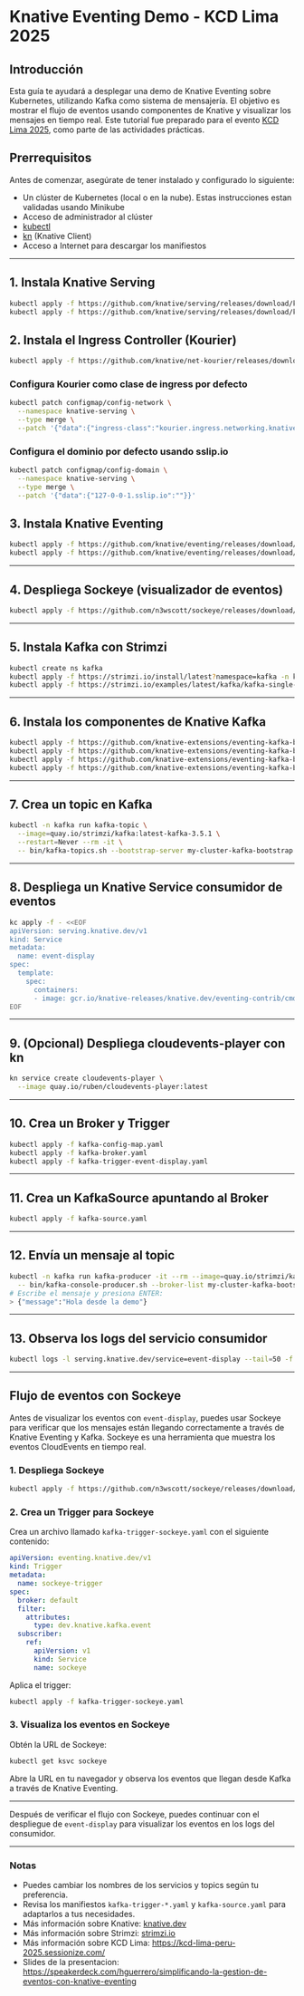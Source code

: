 # Knative Eventing Demo - KCD Lima 2025

## Introducción

Esta guía te ayudará a desplegar una demo de Knative Eventing sobre Kubernetes, utilizando Kafka como sistema de mensajería. El objetivo es mostrar el flujo de eventos usando componentes de Knative y visualizar los mensajes en tiempo real. Este tutorial fue preparado para el evento [KCD Lima 2025](https://community.cncf.io/lima/), como parte de las actividades prácticas.

## Prerrequisitos

Antes de comenzar, asegúrate de tener instalado y configurado lo siguiente:

- Un clúster de Kubernetes (local o en la nube). Estas instrucciones estan validadas usando Minikube
- Acceso de administrador al clúster
- [kubectl](https://kubernetes.io/docs/tasks/tools/)
- [kn](https://github.com/knative/client) (Knative Client)
- Acceso a Internet para descargar los manifiestos

---

## 1. Instala Knative Serving

```bash
kubectl apply -f https://github.com/knative/serving/releases/download/knative-v1.18.1/serving-crds.yaml
kubectl apply -f https://github.com/knative/serving/releases/download/knative-v1.18.1/serving-core.yaml
```

## 2. Instala el Ingress Controller (Kourier)

```bash
kubectl apply -f https://github.com/knative/net-kourier/releases/download/knative-v1.18.0/kourier.yaml
```

### Configura Kourier como clase de ingress por defecto

```bash
kubectl patch configmap/config-network \
  --namespace knative-serving \
  --type merge \
  --patch '{"data":{"ingress-class":"kourier.ingress.networking.knative.dev"}}'
```

### Configura el dominio por defecto usando sslip.io

```bash
kubectl patch configmap/config-domain \
  --namespace knative-serving \
  --type merge \
  --patch '{"data":{"127-0-0-1.sslip.io":""}}'
```

## 3. Instala Knative Eventing

```bash
kubectl apply -f https://github.com/knative/eventing/releases/download/knative-v1.18.2/eventing-crds.yaml
kubectl apply -f https://github.com/knative/eventing/releases/download/knative-v1.18.2/eventing-core.yaml
```

---

## 4. Despliega Sockeye (visualizador de eventos)

```bash
kubectl apply -f https://github.com/n3wscott/sockeye/releases/download/v0.8.3/release.yaml
```

---

## 5. Instala Kafka con Strimzi

```bash
kubectl create ns kafka
kubectl apply -f https://strimzi.io/install/latest?namespace=kafka -n kafka
kubectl apply -f https://strimzi.io/examples/latest/kafka/kafka-single-node.yaml -n kafka
```

---

## 6. Instala los componentes de Knative Kafka

```bash
kubectl apply -f https://github.com/knative-extensions/eventing-kafka-broker/releases/download/knative-v1.18.0/eventing-kafka-controller.yaml
kubectl apply -f https://github.com/knative-extensions/eventing-kafka-broker/releases/download/knative-v1.18.0/eventing-kafka-channel.yaml
kubectl apply -f https://github.com/knative-extensions/eventing-kafka-broker/releases/download/knative-v1.18.0/eventing-kafka-broker.yaml
kubectl apply -f https://github.com/knative-extensions/eventing-kafka-broker/releases/download/knative-v1.18.0/eventing-kafka-source.yaml
```

---

## 7. Crea un topic en Kafka

```bash
kubectl -n kafka run kafka-topic \
  --image=quay.io/strimzi/kafka:latest-kafka-3.5.1 \
  --restart=Never --rm -it \
  -- bin/kafka-topics.sh --bootstrap-server my-cluster-kafka-bootstrap:9092 --create --topic my-topic
```

---

## 8. Despliega un Knative Service consumidor de eventos

```bash
kc apply -f - <<EOF
apiVersion: serving.knative.dev/v1
kind: Service
metadata:
  name: event-display
spec:
  template:
    spec:
      containers:
      - image: gcr.io/knative-releases/knative.dev/eventing-contrib/cmd/event_display
EOF
```

---

## 9. (Opcional) Despliega cloudevents-player con kn

```bash
kn service create cloudevents-player \
  --image quay.io/ruben/cloudevents-player:latest
```

---

## 10. Crea un Broker y Trigger

```bash
kubectl apply -f kafka-config-map.yaml
kubectl apply -f kafka-broker.yaml
kubectl apply -f kafka-trigger-event-display.yaml
```

---

## 11. Crea un KafkaSource apuntando al Broker

```bash
kubectl apply -f kafka-source.yaml
```

---

## 12. Envía un mensaje al topic

```bash
kubectl -n kafka run kafka-producer -it --rm --image=quay.io/strimzi/kafka:latest-kafka-3.5.1 \
  -- bin/kafka-console-producer.sh --broker-list my-cluster-kafka-bootstrap:9092 --topic my-topic
# Escribe el mensaje y presiona ENTER:
> {"message":"Hola desde la demo"}
```

---

## 13. Observa los logs del servicio consumidor

```bash
kubectl logs -l serving.knative.dev/service=event-display --tail=50 -f
```

---

## Flujo de eventos con Sockeye

Antes de visualizar los eventos con `event-display`, puedes usar Sockeye para verificar que los mensajes están llegando correctamente a través de Knative Eventing y Kafka. Sockeye es una herramienta que muestra los eventos CloudEvents en tiempo real.

### 1. Despliega Sockeye

```bash
kubectl apply -f https://github.com/n3wscott/sockeye/releases/download/v0.8.3/release.yaml
```

### 2. Crea un Trigger para Sockeye

Crea un archivo llamado `kafka-trigger-sockeye.yaml` con el siguiente contenido:

```yaml
apiVersion: eventing.knative.dev/v1
kind: Trigger
metadata:
  name: sockeye-trigger
spec:
  broker: default
  filter:
    attributes:
      type: dev.knative.kafka.event
  subscriber:
    ref:
      apiVersion: v1
      kind: Service
      name: sockeye
```

Aplica el trigger:

```bash
kubectl apply -f kafka-trigger-sockeye.yaml
```

### 3. Visualiza los eventos en Sockeye

Obtén la URL de Sockeye:

```bash
kubectl get ksvc sockeye
```

Abre la URL en tu navegador y observa los eventos que llegan desde Kafka a través de Knative Eventing.

---

Después de verificar el flujo con Sockeye, puedes continuar con el despliegue de `event-display` para visualizar los eventos en los logs del consumidor.

---

### Notas

- Puedes cambiar los nombres de los servicios y topics según tu preferencia.
- Revisa los manifiestos `kafka-trigger-*.yaml` y `kafka-source.yaml` para adaptarlos a tus necesidades.
- Más información sobre Knative: [knative.dev](https://knative.dev/)
- Más información sobre Strimzi: [strimzi.io](https://strimzi.io/)
- Más información sobre KCD Lima: https://kcd-lima-peru-2025.sessionize.com/
- Slides de la presentacion: https://speakerdeck.com/hguerrero/simplificando-la-gestion-de-eventos-con-knative-eventing
